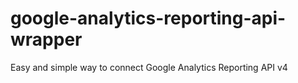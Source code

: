 # google-analytics-reporting-api-wrapper
Easy and simple way to connect Google Analytics Reporting API v4

